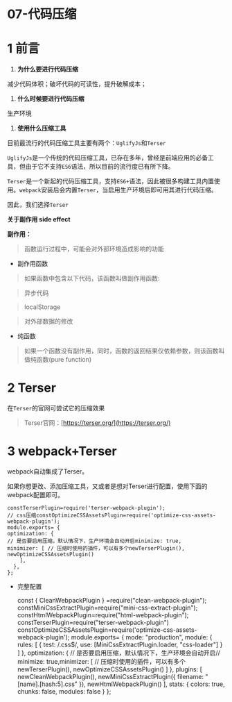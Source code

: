 # 07-代码压缩 
# 1 前言

1. **为什么要进行代码压缩**

减少代码体积；破坏代码的可读性，提升破解成本；

1. **什么时候要进行代码压缩**

生产环境

1. **使用什么压缩工具**

目前最流行的代码压缩工具主要有两个：`UglifyJs`和`Terser`

`UglifyJs`是一个传统的代码压缩工具，已存在多年，曾经是前端应用的必备工具，但由于它不支持`ES6`语法，所以目前的流行度已有所下降。

`Terser`是一个新起的代码压缩工具，支持`ES6+`语法，因此被很多构建工具内置使用。`webpack`安装后会内置`Terser`，当启用生产环境后即可用其进行代码压缩。

因此，我们选择`Terser `

**关于副作用 side effect**

**副作用：**

> 函数运行过程中，可能会对外部环境造成影响的功能

- 副作用函数

> 如果函数中包含以下代码，该函数叫做副作用函数:

> 异步代码

> localStorage

> 对外部数据的修改

- 纯函数

> 如果一个函数没有副作用，同时，函数的返回结果仅依赖参数，则该函数叫做纯函数(pure function)

# 2 Terser

在`Terser`的官网可尝试它的压缩效果

> Terser官网：[https://terser.org/](https://terser.org/)

# 3 webpack+Terser

webpack自动集成了Terser。

如果你想更改、添加压缩工具，又或者是想对Terser进行配置，使用下面的webpack配置即可。

    constTerserPlugin=require('terser-webpack-plugin');
    // css压缩constOptimizeCSSAssetsPlugin=require('optimize-css-assets-webpack-plugin');
    module.exports= {
    optimization: {
    // 是否要启用压缩，默认情况下，生产环境会自动开启minimize: true,
    minimizer: [ // 压缩时使用的插件，可以有多个newTerserPlugin(),
    newOptimizeCSSAssetsPlugin()
        ],
      },
    };

- 完整配置

    const { CleanWebpackPlugin } =require("clean-webpack-plugin");
    constMiniCssExtractPlugin=require("mini-css-extract-plugin");
    constHtmlWebpackPlugin=require("html-webpack-plugin");
    constTerserPlugin=require("terser-webpack-plugin")
    constOptimizeCSSAssetsPlugin=require('optimize-css-assets-webpack-plugin');
    module.exports= {
    mode: "production",
    module: {
    rules: [
          { test: /\.css$/, use: [MiniCssExtractPlugin.loader, "css-loader"] }
        ]
      },
    optimization: {
    // 是否要启用压缩，默认情况下，生产环境会自动开启// minimize: true,minimizer: [
    // 压缩时使用的插件，可以有多个newTerserPlugin(),
    newOptimizeCSSAssetsPlugin()
        ]
      },
    plugins: [
    newCleanWebpackPlugin(),
    newMiniCssExtractPlugin({
    filename: "[name].[hash:5].css"    }),
    newHtmlWebpackPlugin()
      ],
    stats: {
    colors: true,
    chunks: false,
    modules: false  }
    };